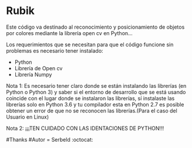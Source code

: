 # Rubik
Este código va destinado al reconocimiento y posicionamiento de objetos por colores mediante la librería open cv en Python...

Los requerimientos que se necesitan para que el código funcione sin problemas es necesario tener instalado:

- Python 
- Librería de Open cv
- Librería Numpy

Nota 1: Es necesario tener claro donde se están instalando las librerías (en Python o Python 3) y saber si el entorno de desarrollo que se está usando coincide con el lugar donde se instalaron las librerías, sí instalaste las librerías solo en Python 3.6  y tu compilador esta en Python 2.7 es posible obtener un error de que no se reconocen las librerías.(Para el caso del Usuario en Linux)

Nota 2: ¡¡¡TEN CUIDADO CON LAS IDENTACIONES DE PYTHON!!!

#Thanks
#Autor = Serbeld :octocat:

